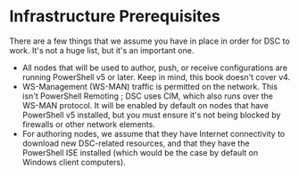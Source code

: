 # Infrastructure Prerequisites
There are a few things that we assume you have in place in order for DSC to work. It's not a huge list, but it's an important one.

* All nodes that will be used to author, push, or receive configurations are running PowerShell v5 or later. Keep in mind, this book doesn't cover v4.
* WS-Management (WS-MAN) traffic is permitted on the network. This isn't PowerShell Remoting ; DSC uses CIM, which also runs over the WS-MAN protocol. It will be enabled by default on nodes that have PowerShell v5 installed, but you must ensure it's not being blocked by firewalls or other network elements.
* For authoring nodes, we assume that they have Internet connectivity to download new DSC-related resources, and that they have the PowerShell ISE installed (which would be the case by default on Windows client computers).

